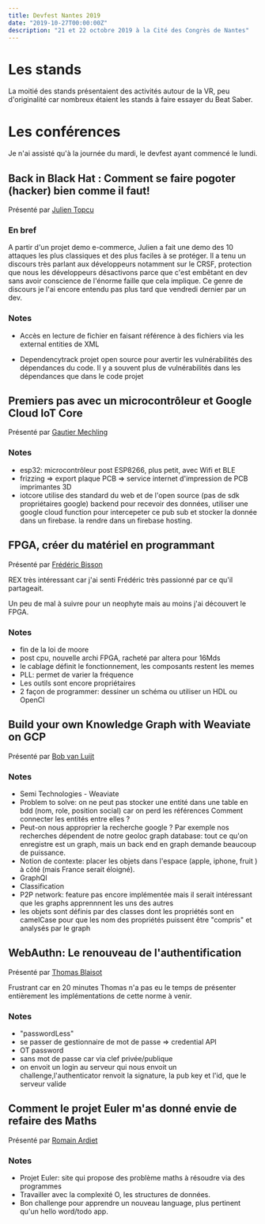 ```yaml
---
title: Devfest Nantes 2019
date: "2019-10-27T00:00:00Z"
description: "21 et 22 octobre 2019 à la Cité des Congrès de Nantes"
---
```


# Les stands

La moitié des stands présentaient des activités autour de la VR, peu d'originalité car nombreux étaient les stands à faire essayer du Beat Saber.

# Les conférences

Je n'ai assisté qu'à la journée du mardi, le devfest ayant commencé le lundi.

## Back in Black Hat : Comment se faire pogoter (hacker) bien comme il faut!

Présenté par  [Julien Topcu](https://twitter.com/JulienTopcu)

### En bref
A partir d'un projet demo e-commerce, Julien a fait une demo des 10 attaques les plus classiques et des plus faciles à se protéger.
Il a tenu un discours très parlant aux développeurs notamment sur le CRSF, protection que nous les développeurs désactivons parce que c'est embêtant en dev sans avoir conscience de l'énorme faille que cela implique. Ce genre de discours je l'ai encore entendu pas plus tard que vendredi dernier par un dev.

### Notes
- Accès en lecture de fichier en faisant référence à des fichiers via les external entities de XML

- Dependencytrack projet open source pour avertir les vulnérabilités des dépendances du code. Il y a souvent plus de vulnérabilités dans les dépendances  que dans le code projet

## Premiers pas avec un microcontrôleur et Google Cloud IoT Core

Présenté par [Gautier Mechling](https://github.com/Nilhcem)

### Notes
- esp32: microcontrôleur post ESP8266, plus petit, avec Wifi et BLE
- frizzing => export plaque PCB => service internet d'impression de PCB
imprimantes 3D
- iotcore utilise des standard du web et de l'open source (pas de sdk propriétaires google)
backend pour recevoir des données, utiliser une google cloud function pour intercepeter ce pub sub et stocker la donnée dans un firebase.
la rendre dans un firebase hosting.

## FPGA,  créer du matériel en programmant

Présenté par [Frédéric Bisson](https://github.com/zigazou)

REX très intéressant car j'ai senti Frédéric très passionné par ce qu'il partageait.

Un peu de mal à suivre pour un neophyte mais au moins j'ai découvert le FPGA.

### Notes
- fin de la loi de moore
- post cpu, nouvelle archi FPGA, racheté par altera pour 16Mds
- le cablage définit le fonctionnement, les composants restent les memes
- PLL: permet de varier la fréquence
- Les outils sont encore propriétaires
- 2 façon de programmer: dessiner un schéma ou utiliser un HDL ou OpenCl


## Build your own Knowledge Graph with Weaviate on GCP

Présenté par [Bob van Luijt](https://github.com/bobvanluijt)

### Notes
- Semi Technologies - Weaviate
- Problem to solve: on ne peut pas stocker une entité dans une table en bdd (nom, role, position social) car on perd les références
Comment connecter les entités entre elles ?
- Peut-on nous approprier la recherche google ? Par exemple nos recherches dépendent de notre geoloc
graph database: tout ce qu'on enregistre est un graph, mais un back end en graph demande beaucoup de puissance.
- Notion de contexte: placer les objets dans l'espace (apple, iphone, fruit ) à côté (mais France serait éloigné).
- GraphQl
- Classification
- P2P network: feature pas encore implémentée mais il serait intéressant que les graphs apprennnent les uns des autres
- les objets sont définis par des classes dont les propriétés sont en camelCase pour que les nom des propriétés puissent être "compris" et analysés par le graph


## WebAuthn: Le renouveau de l'authentification

Présenté par [Thomas Blaisot](https://github.com/tblaisot)

Frustrant car en 20 minutes Thomas n'a pas eu le temps de présenter entièrement les implémentations de cette norme à venir.

### Notes
- "passwordLess"
- se passer de gestionnaire de mot de passe => credential API
- OT password
- sans mot de passe car via clef privée/publique
- on envoit un login au serveur qui nous envoit un challenge,l'authenticator renvoit la signature, la pub key et l'id, que le serveur valide


## Comment le projet Euler m'as donné envie de refaire des Maths

Présenté par [Romain Ardiet](https://github.com/romibuzi)

### Notes
- Projet Euler: site qui propose des problème maths à résoudre via des programmes
- Travailler avec la complexité O, les structures de données.
- Bon challenge pour apprendre un nouveau language, plus pertinent qu'un hello word/todo app.

